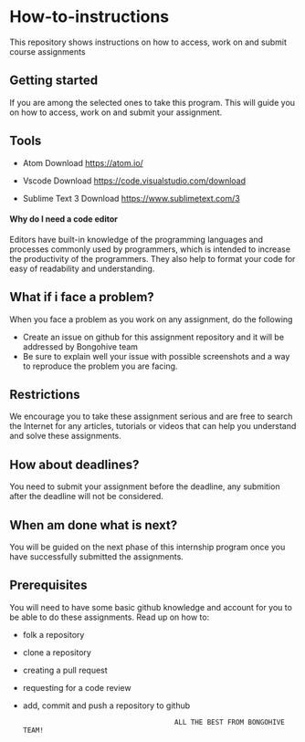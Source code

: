 # How-to-instructions
This repository shows instructions on how to access, work on and submit course assignments

## Getting started

If you are among the selected ones to take this program. This will guide you on how to access, work on and submit your assignment.

## Tools

  - Atom
    Download https://atom.io/

  - Vscode
    Download https://code.visualstudio.com/download

  - Sublime Text 3
    Download https://www.sublimetext.com/3

#### Why do I need a code editor

Editors have built-in knowledge of the programming languages and processes commonly used by programmers, which is intended to increase the productivity of the programmers. They also help to format your code for easy of readability and understanding.

## What if i face a problem?

When you face a problem as you work on any assignment, do the following

- Create an issue on github for this assignment repository and it will be addressed by Bongohive team
- Be sure to explain well your issue with possible screenshots and a way to reproduce the problem you are facing. 

## Restrictions

We encourage you to take these assignment serious and are free to search the Internet for any articles, tutorials or videos that can help you understand and solve these assignments.

## How about deadlines?

You need to submit your assignment before the deadline, any submition after the deadline will not be considered. 

## When am done what is next?

You will be guided on the next phase of this internship program once you have successfully submitted the assignments.

## Prerequisites

You will need to have some basic github knowledge and account for you to be able to do these assignments. Read up on how to:

- folk a repository
- clone a repository
- creating a pull request
- requesting for a code review
- add, commit and push a repository to github
 

                                           ALL THE BEST FROM BONGOHIVE TEAM!




